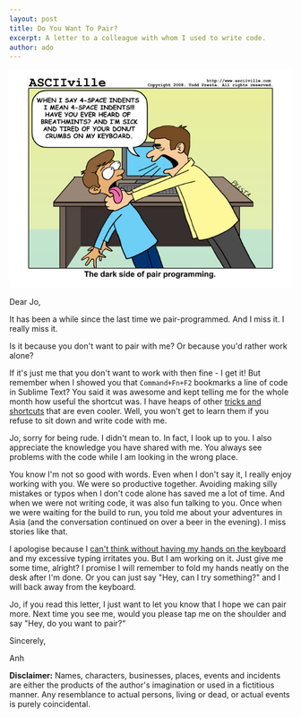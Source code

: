 ```yaml
---
layout: post
title: Do You Want To Pair?
excerpt: A letter to a colleague with whom I used to write code.
author: ado
---
```


![pair programming](/img/pair-programming.jpg)

Dear Jo,

It has been a while since the last time we pair-programmed. And I miss it. I really miss it.

Is it because you don't want to pair with me? Or because you'd rather work alone?

If it's just me that you don't want to work with then fine - I get it! But remember when I showed you that `Command+Fn+F2` bookmarks a line of code in Sublime Text? You said it was awesome and kept telling me for the whole month how useful the shortcut was. I have heaps of other [tricks and shortcuts](/2014/06/17/GitHub-Tips-n-Tricks.html) that are even cooler. Well, you won't get to learn them if you refuse to sit down and write code with me.

Jo, sorry for being rude. I didn't mean to. In fact, I look up to you. I also appreciate the knowledge you have shared with me. You always see problems with the code while I am looking in the wrong place.

You know I'm not so good with words. Even when I don't say it, I really enjoy working with you. We were so productive together. Avoiding making silly mistakes or typos when I don't code alone has saved me a lot of time. And when we were not writing code, it was also fun talking to you. Once when we were waiting for the build to run, you told me about your adventures in Asia (and the conversation continued on over a beer in the evening). I miss stories like that.

I apologise because I [can't think without having my hands on the keyboard](/2013/08/09/Nice-Pair---Pair-Programming-Archetypes.html) and my excessive typing irritates you. But I am working on it. Just give me some time, alright? I promise I will remember to fold my hands neatly on the desk after I'm done. Or you can just say "Hey, can I try something?" and I will back away from the keyboard.

Jo, if you read this letter, I just want to let you know that I hope we can pair more. Next time you see me, would you please tap me on the shoulder and say "Hey, do you want to pair?"

Sincerely,

Anh

**Disclaimer:** Names, characters, businesses, places, events and incidents are either the products of the author's imagination or used in a fictitious manner. Any resemblance to actual persons, living or dead, or actual events is purely coincidental.
